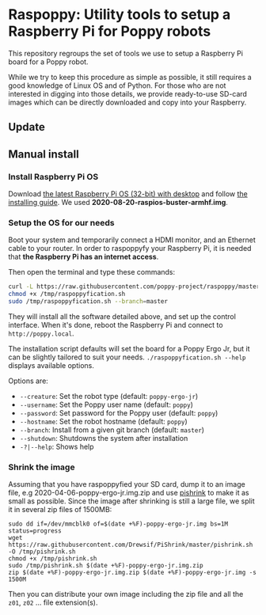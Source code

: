 
# Raspoppy: Utility tools to setup a Raspberry Pi for Poppy robots

This repository regroups the set of tools we use to setup a Raspberry Pi board for a Poppy robot.

While we try to keep this procedure as simple as possible, it still requires a good knowledge of Linux OS and of Python. For those who are not interested in digging into those details, we provide ready-to-use SD-card images which can be directly downloaded and copy into your Raspberry.

## Update

## Manual install

### Install Raspberry Pi OS

Download [the latest Raspberry Pi OS (32-bit) with desktop](https://downloads.raspberrypi.org/raspios_armhf_latest) and follow [the installing guide](https://www.raspberrypi.org/documentation/installation/installing-images/README.md). We used **2020-08-20-raspios-buster-armhf.img**. 

### Setup the OS for our needs

Boot your system and temporarily connect a HDMI monitor, and an Ethernet cable to your router. In order to raspoppyfy your Raspberry Pi, it is needed that **the Raspberry Pi has an internet access**.

Then open the terminal and type these commands:

```bash
curl -L https://raw.githubusercontent.com/poppy-project/raspoppy/master/raspoppyfication.sh -o /tmp/raspoppyfication.sh
chmod +x /tmp/raspoppyfication.sh
sudo /tmp/raspoppyfication.sh --branch=master 
```

They will install all the software detailed above, and set up the control interface. When it's done, reboot the Raspberry Pi and connect to `http://poppy.local`.

The installation script defaults will set the board for a Poppy Ergo Jr, but it can be slightly tailored to suit your needs. `./raspoppyfication.sh --help` displays available options.

Options are:

- `--creature`: Set the robot type (default: `poppy-ergo-jr`)
- `--username`: Set the Poppy user name (default: `poppy`)
- `--password`: Set password for the Poppy user (default: `poppy`)
- `--hostname`: Set the robot hostname (default: `poppy`)
- `--branch`: Install from a given git branch (default: `master`)
- `--shutdown`: Shutdowns the system after installation
- `-?|--help`: Shows help

### Shrink the image

Assuming that you have raspoppyfied your SD card, dump it to an image file, e.g 2020-04-06-poppy-ergo-jr.img.zip and use [pishrink](https://github.com/Drewsif/PiShrink/) to make it as small as possible. Since the image after shrinking is still a large file, we split it in several zip files of 1500MB:

```
sudo dd if=/dev/mmcblk0 of=$(date +%F)-poppy-ergo-jr.img bs=1M status=progress
wget https://raw.githubusercontent.com/Drewsif/PiShrink/master/pishrink.sh -O /tmp/pishrink.sh
chmod +x /tmp/pishrink.sh 
sudo /tmp/pishrink.sh $(date +%F)-poppy-ergo-jr.img.zip
zip $(date +%F)-poppy-ergo-jr.img.zip $(date +%F)-poppy-ergo-jr.img -s 1500M
```
Then you can distribute your own image including the zip file and all the `z01`, `z02` ... file extension(s).
